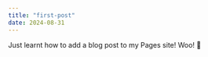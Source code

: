 ```yaml
---
title: "first-post"
date: 2024-08-31
---
```


Just learnt how to add a blog post to my Pages site! Woo! 👏
